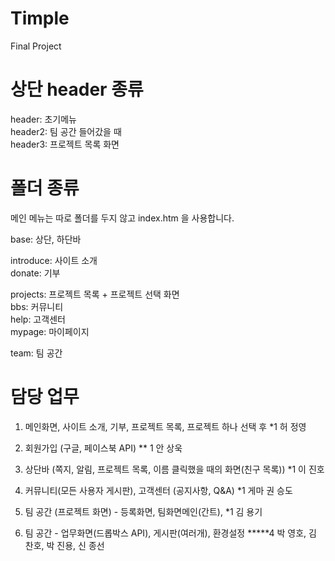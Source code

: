 Timple
======
Final Project

상단 header 종류
======
header: 초기메뉴 <br />
header2: 팀 공간 들어갔을 때 <br />
header3: 프로젝트 목록 화면 <br />

폴더 종류
======
메인 메뉴는 따로 폴더를 두지 않고 index.htm 을 사용합니다.

base: 상단, 하단바

introduce: 사이트 소개 <br />
donate: 기부 <br />

projects: 프로젝트 목록 + 프로젝트 선택 화면 <br />
bbs: 커뮤니티 <br />
help: 고객센터 <br />
mypage: 마이페이지 <br />

team: 팀 공간

담당 업무
======
1. 메인화면, 사이트 소개, 기부, 프로젝트 목록, 프로젝트 하나 선택 후 *1 허 정영

2. 회원가입 (구글, 페이스북 API) ** 1 안 상욱

3. 상단바 (쪽지, 알림, 프로젝트 목록, 이름 클릭했을 때의 화면(친구 목록)) *1 이 진호

4. 커뮤니티(모든 사용자 게시판), 고객센터 (공지사항, Q&A) *1 게마 권 승도

5. 팀 공간 (프로젝트 화면) - 등록화면, 팀화면메인(간트), *1 김 용기

6. 팀 공간 - 업무화면(드롭박스 API), 게시판(여러개), 환경설정 *****4 박 영호, 김 찬호, 박 진용, 신 종선
